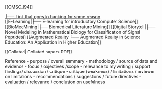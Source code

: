 [[CMSC_194]]

[├── Link that goes to hacking for some reason](app://obsidian.md/week5lecture#Intentional,%20unauthorized%20access%20to%20computer%20systems)  
[[E-Learning|├── E-learning for introductory Computer Science]]
[[BioMedMining|├── Biomedical Literature Mining]]
[[Digital Storytell|├── Novel Modeling in Mathematical Biology for Classification of Signal Peptides]]
[[Augmented Reality|└── Augmented Reality in Science Education: An Application in Higher Education]]

[[Collated| Collated papers PDF]]

Reference
	- purpose / overall summary
	- methodology / source of data and evidence
	- focus / objectives /scope
	- relevance to my writing / support findings/ discussion / critique
	- critique (weakness) / limitations / reviewer on limitations
	- recommendations / suggestions / future directives
	- evaluation / relevance / conclusion on usefulness